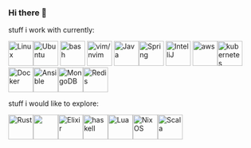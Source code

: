 ### Hi there 👋

stuff i work with currently:

<img title="Linux" height=50 src="https://cdn.jsdelivr.net/gh/devicons/devicon/icons/linux/linux-original.svg" /><img title="Ubuntu" height=50 src="https://cdn.jsdelivr.net/gh/devicons/devicon/icons/ubuntu/ubuntu-plain.svg" />
<img title="bash" height=50 src="https://cdn.jsdelivr.net/gh/devicons/devicon/icons/bash/bash-original.svg" />
<img title="vim/nvim" height=50 src="https://cdn.jsdelivr.net/gh/devicons/devicon/icons/vim/vim-original.svg" />
<img title="Java" height=50 src="https://cdn.jsdelivr.net/gh/devicons/devicon/icons/java/java-original.svg" /><img title="Spring" height=50 src="https://cdn.jsdelivr.net/gh/devicons/devicon/icons/spring/spring-original.svg" />
<img title="IntelliJ" height=50 src="https://cdn.jsdelivr.net/gh/devicons/devicon/icons/intellij/intellij-original.svg" />
<img title="aws" height=50 src="https://cdn.jsdelivr.net/gh/devicons/devicon/icons/amazonwebservices/amazonwebservices-original.svg" /><img title="kubernetes" height=50 src="https://cdn.jsdelivr.net/gh/devicons/devicon/icons/kubernetes/kubernetes-plain.svg" /><img title="Docker" height=50 src="https://cdn.jsdelivr.net/gh/devicons/devicon/icons/docker/docker-original.svg" /><img title="Ansible" height=50 src="https://cdn.jsdelivr.net/gh/devicons/devicon/icons/ansible/ansible-original.svg" /><img title="MongoDB" height=50 src="https://cdn.jsdelivr.net/gh/devicons/devicon/icons/mongodb/mongodb-original.svg" /><img title="Redis" height=50 src="https://cdn.jsdelivr.net/gh/devicons/devicon/icons/redis/redis-original.svg" />



stuff i would like to explore:

<img title="Rust" height=50 src="https://cdn.jsdelivr.net/gh/devicons/devicon/icons/rust/rust-plain.svg" /><img height=50 src="https://cdn.jsdelivr.net/gh/devicons/devicon/icons/apachekafka/apachekafka-original.svg" /><img title="Elixir" height=50 src="https://cdn.jsdelivr.net/gh/devicons/devicon/icons/elixir/elixir-original.svg" /><img title="haskell" height=50 src="https://cdn.jsdelivr.net/gh/devicons/devicon/icons/haskell/haskell-original.svg" /><img title="Lua" height=50 src="https://cdn.jsdelivr.net/gh/devicons/devicon/icons/lua/lua-original-wordmark.svg" /><img title="NixOS" height=50 src="https://cdn.jsdelivr.net/gh/devicons/devicon/icons/nixos/nixos-original.svg" /><img title="Scala" height=50 src="https://cdn.jsdelivr.net/gh/devicons/devicon/icons/scala/scala-original.svg" />








<!--
**rezekdan/rezekdan** is a ✨ _special_ ✨ repository because its `README.md` (this file) appears on your GitHub profile.

Here are some ideas to get you started:

- 🔭 I’m currently working on ...
- 🌱 I’m currently learning ...
- 👯 I’m looking to collaborate on ...
- 🤔 I’m looking for help with ...
- 💬 Ask me about ...
- 📫 How to reach me: ...
- 😄 Pronouns: ...
- ⚡ Fun fact: ...
-->
